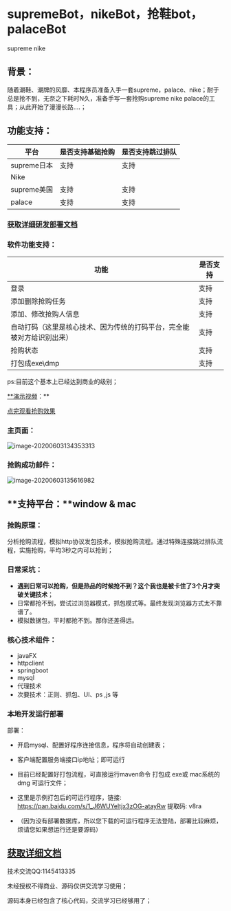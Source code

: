# supremeBot，nikeBot，抢鞋bot，palaceBot
supreme nike
## 背景：

​           随着潮鞋、潮牌的风靡、本程序员准备入手一套supreme，palace、nike；耐于总是抢不到，无奈之下耗时N久，准备手写一套抢购supreme nike palace的工具；从此开始了漫漫长路....；

## **功能支持：**

| 平台        | 是否支持基础抢购 | 是否支持跳过排队 |
| ----------- | ---------------- | ---------------- |
| supreme日本 | 支持             | 支持             |
| Nike        |                  |                  |
| supreme美国 | 支持             | 支持             |
| palace      | 支持             | 支持             |



### [获取详细研发部署文档](http://www.hxdwe.cn:8001/product/supreme)

### **软件功能支持：**

| 功能                                                         | 是否支持 |
| ------------------------------------------------------------ | -------- |
| 登录                                                         | 支持     |
| 添加删除抢购任务                                             | 支持     |
| 添加、修改抢购人信息                                         | 支持     |
| 自动打码（这里是核心技术、因为传统的打码平台，完全能被对方给识别出来） | 支持     |
| 抢购状态                                                     | 支持     |
| 打包成exe\dmp                                                | 支持     |

ps:目前这个基本上已经达到商业的级别；



[**演示视频](https://www.bilibili.com/video/BV1j4411K7vj?from=search&amp%3Bseid=9871111040487730515)：**

[点完观看抢购效果](https://www.bilibili.com/video/BV1j4411K7vj?from=search&amp%3Bseid=9871111040487730515)



### **主页面**：

![image-20200603134353313](https://s1.ax1x.com/2020/06/04/tw2CwT.png)



### 抢购成功邮件：

![image-20200603135616982](https://s1.ax1x.com/2020/06/04/twgXWj.png)



## **支持平台：**window & mac



### **抢购原理：**

​              分析抢购流程，模拟http协议发包技术，模拟抢购流程。通过特殊连接跳过排队流程，实施抢购，平均3秒之内可以抢到；

### **日常采坑：**

- **遇到日常可以抢购，但是热品的时候抢不到？这个我也是被卡住了3个月才突破关键技术**；
- 日常都抢不到，尝试过浏览器模式，抓包模式等。最终发现浏览器方式太不靠谱了。
- 模拟数据包，平时都抢不到。那你还差得远。

### **核心技术组件：**

- javaFX
- httpclient
- springboot
- mysql
- 代理技术
- 次要技术：正则、抓包、UI、ps ,js 等

### 本地开发运行部署

部署：

- 开启mysql、配置好程序连接信息，程序将自动创建表；

- 客户端配置服务端接口ip地址；即可运行

- 目前已经配置好打包流程，可直接运行maven命令 打包成 exe或 mac系统的 dmg 可运行文件；

- 这里是示例打包后的可运行程序，链接: https://pan.baidu.com/s/1_J6WUYeltjx3zOG-atayRw 提取码: v8ra

- （因为没有部署数据库，所以您下载的可运行程序无法登陆，部署比较麻烦，烦请您如果想运行还是要源码）

  

## [获取详细文档](http://www.hxdwe.cn:8001/product/supreme)



技术交流QQ:1145413335

未经授权不得商业、源码仅供交流学习使用；

源码本身已经包含了核心代码，交流学习已经够用了；


